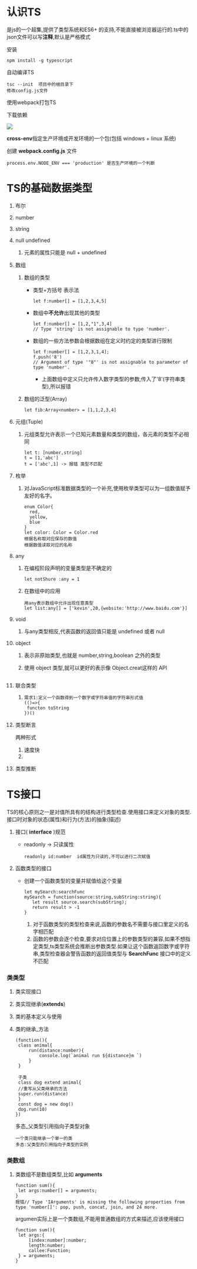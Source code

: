 # 认识TS

是js的一个超集,提供了类型系统和ES6+ 的支持,不能直接被浏览器运行的.ts中的json文件可以写**注释**,默认是严格模式

安装

```
npm install -g typescript
```

自动编译TS

```
tsc --init  项目中的根目录下
修改config.js文件
```

使用webpack打包TS

下载依赖

![](https://s1.ax1x.com/2020/06/10/t7m9sI.png)

**cross-env**指定生产环境或开发环境的一个包(包括 windows + linux 系统)

创建 **webpack.config.js** 文件

```
process.env.NODE_ENV === 'production' 是否生产环境的一个判断

```

# TS的基础数据类型

1. 布尔

2. number

3. string

4. null  undefined

   1. 元素的属性只能是 null + undefined

5. 数组

   1. 数组的类型

      - 类型+方括号 表示法

        ```
        let f:number[] = [1,2,3,4,5]
        ```

      - 数组中**不允许**出现其他的类型

        ```
        let f:number[] = [1,2,"1",3,4]
        // Type 'string' is not assignable to type 'number'.
        ```

      - 数组的一些方法参数会根据数组在定义时约定的类型进行限制

        ```
        let f:number[] = [1,2,3,1,4];
        f.push('8')
        // Argument of type '"8"' is not assignable to parameter of type 'number'.
        ```

        - 上面数组中定义只允许传入数字类型的参数,传入了'8'(字符串类型),所以报错

   2. 数组的泛型(Array<elemType>)

      ```
      let fib:Array<number> = [1,1,2,3,4]
      ```

      

6. 元组(Tuple)

   1. 元组类型允许表示一个已知元素数量和类型的数组，各元素的类型不必相同

      ```
      let t: [number,string]
      t = [1,'abc']
      t = ['abc',1] -> 报错 类型不匹配
      ```

7. 枚举

   1. 对JavaScript标准数据类型的一个补充,使用枚举类型可以为一组数值赋予友好的名字。

      ```
      enum Color{
      	red,
      	yellow,
      	blue
      }
      let color: Color = Color.red
      根据名称取对应保存的数值
      根据数值读取对应的名称
      ```

8. any

   1. 在编程阶段声明的变量类型是不确定的

      ```
      let notShure :any = 1
      ```
      
   2. 在数组中的应用

      ```
      用any表示数组中允许出现任意类型
      let list:any[] = ['kevin',20,{website:'http://www.baidu.com'}]
      ```

      

9. void

   1. 与any类型相反,代表函数的返回值只能是 undefined 或者 null

10. object

    1. 表示非原始类型,也就是 number,string,boolean 之外的类型

    2. 使用 object 类型,就可以更好的表示像 Object.creat这样的 API

       ```
       
       ```

11. 联合类型

    1. ```
       需求1:定义一个函数得到一个数字或字符串值的字符串形式值
       (()=>{
       	functon toString
       })()
       ```

12. 类型断言

    两种形式

    1. 速度快
    2.   

13. 类型推断



# TS接口

TS的核心原则之一是对值所具有的结构进行类型检查.使用接口来定义对象的类型.接口时对象的状态(属性)和行为(方法)的抽象(描述)

1. 接口( **interface** )规范

   - readonly -> 只读属性

     ```
     readonly id:number  id属性为只读的,不可以进行二次赋值
     ```

2. 函数类型的接口

   - 创建一个函数类型的变量并赋值给这个变量

     ```
     let mySearch:searchFunc
     mySearch = function(source:string,subString:string){
     	let result source.search(subString);
     	return result > -1
     }
     ```

     1. 对于函数类型的类型检查来说,函数的参数名不需要与接口里定义的名字相匹配
     2. 函数的参数会逐个检查,要求对应位置上的参数类型的兼容,如果不想指定类型,ts类型系统会推断出参数类型.如果让这个函数返回数字或字符串,类型检查器会警告函数的返回值类型与 **SearchFunc** 接口中的定义不匹配

### 类类型

1. 类实现接口

2. 类实现继承(**extends**)

3. 类的基本定义与使用

4. 类的继承_方法

   ```
   (function(){
   	class animal{
   		run(distance:number){
   			console.log(`animal run ${distance}m `)
   		}
   	}
   	
   	子类
   	class dog extend animal{
   	//重写从父类继承的方法
   	super.run(distance)
   	}
   	const dog = new dog()
   	dog.run(10)
   })
   ```

   多态_父类型引用指向子类型对象

   ```
   一个类只能继承一个单一的类
   多态:父类型的引用指向子类型的实例
   ```




### 类数组

1. 类数组不是数组类型,比如 **arguments**

   ```
   function sum(){
   	let args:number[] = arguments;
   }
   报错// Type 'IArguments' is missing the following properties from type 'number[]': pop, push, concat, join, and 24 more.
   ```

   argumen实际上是一个类数组,不能用普通数组的方式来描述,应该使用接口

   ```
   function sum(){
   	let args:{
   		[index:number]:number;
   		length:number;
   		callee:Function;
   	} = arguments;
   }
   ```

   





















